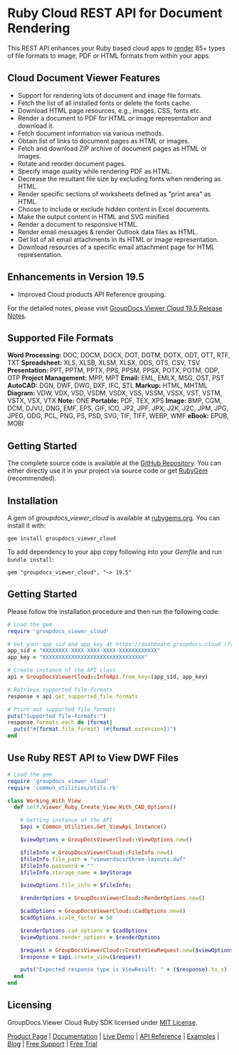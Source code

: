 # Ruby Cloud REST API for Document Rendering

This REST API enhances your Ruby based cloud apps to [render](https://products.groupdocs.cloud/viewer/ruby) 85+ types of file formats to image, PDF or HTML formats from within your apps.

## Cloud Document Viewer Features

- Support for rendering lots of document and image file formats.
- Fetch the list of all installed fonts or delete the fonts cache.
- Download HTML page resources, e.g., images, CSS, fonts etc.
- Render a document to PDF for HTML or image representation and download it.
- Fetch document information via various methods.
- Obtain list of links to document pages as HTML or images.
- Fetch and download ZIP archive of document pages as HTML or images.
- Rotate and reorder document pages.
- Specify image quality while rendering PDF as HTML.
- Decrease the resultant file size by excluding fonts when rendering as HTML.
- Render specific sections of worksheets defined as "print area" as HTML.
- Choose to include or exclude hidden content in Excel documents.
- Make the output content in HTML and SVG minified.
- Render a document to responsive HTML.
- Render email messages & render Outlook data files as HTML.
- Get list of all email attachments in its HTML or image representation.
- Download resources of a specific email attachment page for HTML representation.

## Enhancements in Version 19.5

- Improved Cloud products API Reference grouping.

For the detailed notes, please visit [GroupDocs.Viewer Cloud 19.5 Release Notes](https://wiki.groupdocs.cloud/viewercloud/release-notes/2019/groupdocs-viewer-cloud-19-5-release-notes/).

## Supported File Formats

**Word Processing:** DOC, DOCM, DOCX, DOT, DOTM, DOTX, ODT, OTT, RTF, TXT
**Spreadsheet:** XLS, XLSB, XLSM, XLSX, ODS, OTS, CSV, TSV
**Presentation:** PPT, PPTM, PPTX, PPS, PPSM, PPSX, POTX, POTM, ODP, OTP
**Project Management:** MPP, MPT
**Email:** EML, EMLX, MSG, OST, PST
**AutoCAD:** DGN, DWF, DWG, DXF, IFC, STL
**Markup:** HTML, MHTML
**Diagram:** VDW, VDX, VSD, VSDM, VSDX, VSS, VSSM, VSSX, VST, VSTM, VSTX, VSX, VTX
**Note:** ONE
**Portable:** PDF, TEX, XPS
**Image:** BMP, CGM, DCM, DJVU, DNG, EMF, EPS, GIF, ICO, JP2, JPF, JPX, J2K, J2C, JPM, JPG, JPEG, ODG, PCL, PNG, PS, PSD, SVG, TIF, TIFF, WEBP, WMF
**eBook:** EPUB, MOBI

## Getting Started

The complete source code is available at the [GitHub Repository](https://github.com/groupdocs-viewer-cloud/groupdocs-viewer-cloud-ruby). You can either directly use it in your project via source code or get [RubyGem](https://rubygems.org/gems/groupdocs_viewer_cloud) (recommended).

## Installation

A gem of *groupdocs_viewer_cloud* is available at [rubygems.org](https://rubygems.org/). You can install it with:

`gem install groupdocs_viewer_cloud`

To add dependency to your app copy following into your *Gemfile* and run `bundle install`:

`gem "groupdocs_viewer_cloud", "~> 19.5"`

## Getting Started

Please follow the installation procedure and then run the following code:

```ruby
# Load the gem
require 'groupdocs_viewer_cloud'

# Get your app_sid and app_key at https://dashboard.groupdocs.cloud (free registration is required).
app_sid = "XXXXXXXX-XXXX-XXXX-XXXX-XXXXXXXXXXXX"
app_key = "XXXXXXXXXXXXXXXXXXXXXXXXXXXXXXXX"

# Create instance of the API class
api = GroupDocsViewerCloud::InfoApi.from_keys(app_sid, app_key)

# Retrieve supported file-formats
response = api.get_supported_file_formats

# Print out supported file-formats
puts("Supported file-formats:")
response.formats.each do |format|
  puts("#{format.file_format} (#{format.extension})")
end
```

## Use Ruby REST API to View DWF Files

```ruby
# Load the gem
require 'groupdocs_viewer_cloud'
require 'common_utilities/Utils.rb'

class Working_With_View
  def self.Viewer_Ruby_Create_View_With_CAD_Options()

    # Getting instance of the API
    $api = Common_Utilities.Get_ViewApi_Instance()

    $viewOptions = GroupDocsViewerCloud::ViewOptions.new()

    $fileInfo = GroupDocsViewerCloud::FileInfo.new()
    $fileInfo.file_path = "viewerdocs/three-layouts.dwf"
    $fileInfo.password = ""
    $fileInfo.storage_name = $myStorage

    $viewOptions.file_info = $fileInfo;

    $renderOptions = GroupDocsViewerCloud::RenderOptions.new()

    $cadOptions = GroupDocsViewerCloud::CadOptions.new()
    $cadOptions.scale_factor = 50

    $renderOptions.cad_options = $cadOptions
    $viewOptions.render_options = $renderOptions

    $request = GroupDocsViewerCloud::CreateViewRequest.new($viewOptions)
    $response = $api.create_view($request)

    puts("Expected response type is ViewResult: " + ($response).to_s)
  end
end
```

## Licensing

GroupDocs.Viewer Cloud Ruby SDK licensed under [MIT License](https://github.com/groupdocs-viewer-cloud/groupdocs-viewer-cloud-ruby/blob/master/LICENSE).

[Product Page](https://products.groupdocs.cloud/viewer/ruby) | [Documentation](https://wiki.groupdocs.cloud/viewercloud/) | [Live Demo](https://products.groupdocs.app/viewer/family) | [API Reference](https://apireference.groupdocs.cloud/viewer/) | [Examples](https://github.com/groupdocs-viewer-cloud/groupdocs-viewer-cloud-ruby) | [Blog](https://blog.groupdocs.cloud/category/viewer/) | [Free Support](https://forum.groupdocs.cloud/c/viewer) | [Free Trial](https://dashboard.groupdocs.cloud/#/apps)
